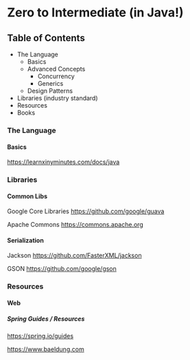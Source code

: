 # Zero to Intermediate (in Java!)

## Table of Contents

* The Language
  * Basics
  * Advanced Concepts 
    * Concurrency 
    * Generics
  * Design Patterns
 * Libraries (industry standard)
 * Resources
 * Books 
 
 
### The Language
#### Basics

https://learnxinyminutes.com/docs/java
 
    
### Libraries 

#### Common Libs

Google Core Libraries 
https://github.com/google/guava

Apache Commons
https://commons.apache.org

#### Serialization

Jackson 
https://github.com/FasterXML/jackson

GSON 
https://github.com/google/gson



### Resources 

#### Web 

##### Spring Guides / Resources

https://spring.io/guides

https://www.baeldung.com
